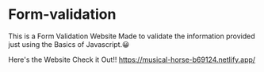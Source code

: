 # Form-validation
This is a Form Validation Website Made to validate the information provided just using the Basics of Javascript.😀

Here's the Website Check it Out!!
https://musical-horse-b69124.netlify.app/
